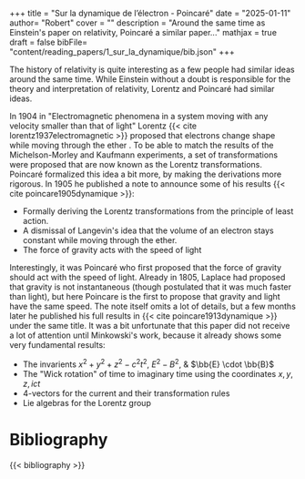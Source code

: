 +++
title = "Sur la dynamique de l’électron - Poincaré"
date = "2025-01-11"
author= "Robert"
cover = ""
description = "Around the same time as Einstein's paper on relativity, Poincaré a similar paper..."
mathjax = true
draft = false
bibFile= "content/reading_papers/1_sur_la_dynamique/bib.json"
+++

The history of relativity is quite interesting as a few people had similar ideas around the same time. While Einstein without a doubt is responsible for the theory and interpretation of relativity, Lorentz and Poincaré had similar ideas. 

In 1904 in "Electromagnetic phenomena in a system moving with any velocity smaller than that of light" Lorentz {{< cite lorentz1937electromagnetic >}} proposed that electrons change shape while moving through the ether . To be able to match the results of the Michelson-Morley and Kaufmann experiments, a set of transformations were proposed that are now known as the Lorentz transformations. Poincaré formalized this idea a bit more, by making the derivations more rigorous. In 1905 he published a note to announce some of his results {{< cite poincare1905dynamique >}}:

- Formally deriving the Lorentz transformations from the principle of least action.
- A dismissal of Langevin's idea that the volume of an electron stays constant while moving through the ether. 
- The force of gravity acts with the speed of light

Interestingly, it was Poincaré who first proposed that the force of gravity should act with the speed of light. Already in 1805, Laplace had proposed that gravity is not instantaneous (though postulated that it was much faster than light), but here Poincare is the first to propose that gravity and light have the same speed. The note itself omits a lot of details, but a few months later he published his full results in {{< cite poincare1913dynamique >}} under the same title. It was a bit unfortunate that this paper did not receive a lot of attention until Minkowski's work, because it already shows some very fundamental results:

- The invarients $x^2 + y^2 + z^2 - c^2t^2$, $E^2-B^2$, \& $\bb{E} \cdot \bb{B}$
- The "Wick rotation" of time to imaginary time using the coordinates $x, y, z, i c t$
- 4-vectors for the current and their transformation rules
- Lie algebras for the Lorentz group

# Bibliography

{{< bibliography >}}
